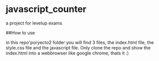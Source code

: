 # javascript_counter
a project for levelup exams


##How to use

in this repo'poryecto2 folder you will find 3 files, the index.html file, the style.css file and the javascript file. Only clone the repo and show the index.html into a webbrowser like google chrome, thats it :)
